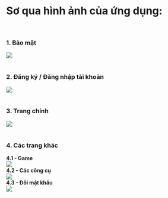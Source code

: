 <h1>Sơ qua hình ảnh của ứng dụng:</h1><br/>
<h3>1. Bảo mật</h3>
<img src="https://github.com/user-attachments/assets/5ab8aecf-d170-421d-be52-e5be33d18342">
<br/><br/>

<h3>2. Đăng ký / Đăng nhập tài khoản</h3>
<img src="https://github.com/user-attachments/assets/d227ee66-67cf-43f1-8388-5ace0fdd1de9">
<br/><br/>

<h3>3. Trang chính</h3>
<img src="https://github.com/user-attachments/assets/b854306d-676e-4f28-a090-3303ebe21ced">
<br/><br/>

<h3>4. Các trang khác</h3>
<div><b style="text-align: center;">4.1 - Game</b></div>
<img src="https://github.com/user-attachments/assets/bed66906-5834-4b6a-a3d8-101154cf7878">
<div><b style="text-align: center;">4.2 - Các công cụ</b></div>
<img src="https://github.com/user-attachments/assets/211316ab-bf8f-45c2-b8e1-6c41e6cae21b">
<div><b style="text-align: center;">4.3 - Đổi mật khẩu</b></div>
<img src="https://github.com/user-attachments/assets/ee46c9b9-cfaa-458e-aed8-ae809bb1b7bd">
